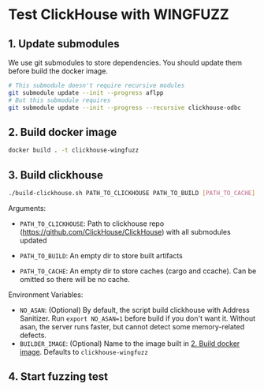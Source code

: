 # Test ClickHouse with WINGFUZZ

## 1. Update submodules

We use git submodules to store dependencies. 
You should update them before build the docker image.

```bash
# This submodule doesn't require recursive modules
git submodule update --init --progress aflpp
# But this submodule requires
git submodule update --init --progress --recursive clickhouse-odbc
```

## 2. Build docker image

```bash
docker build . -t clickhouse-wingfuzz
```

## 3. Build clickhouse

```bash
./build-clickhouse.sh PATH_TO_CLICKHOUSE PATH_TO_BUILD [PATH_TO_CACHE]
```

Arguments:

* `PATH_TO_CLICKHOUSE`: Path to clickhouse repo (https://github.com/ClickHouse/ClickHouse) with all submodules updated

* `PATH_TO_BUILD`: An empty dir to store built artifacts

* `PATH_TO_CACHE`: An empty dir to store caches (cargo and ccache). Can be omitted so there will be no cache.

Environment Variables:

* `NO_ASAN`: (Optional) By default, the script build clickhouse with Address Sanitizer. Run `export NO_ASAN=1` before build if you don't want it. Without asan, the server runs faster, but cannot detect some memory-related defects.
* `BUILDER_IMAGE`: (Optional) Name to the image built in [2. Build docker image](#2-build-docker-image). Defaults to `clickhouse-wingfuzz`

## 4. Start fuzzing test


